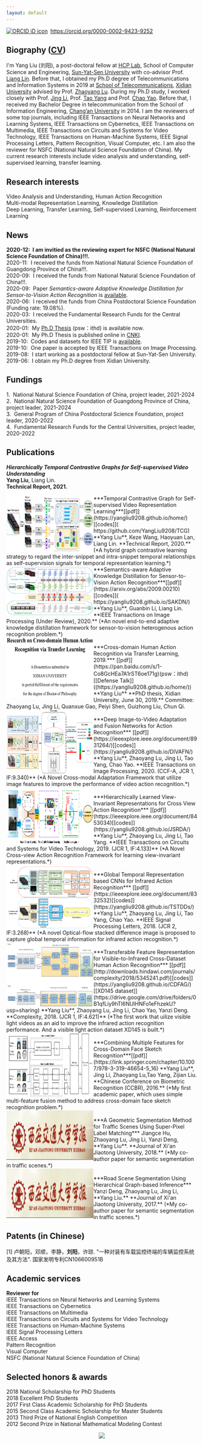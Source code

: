 ```yaml
---
layout: default
---
```

<div itemscope itemtype="https://schema.org/Person"><a itemprop="sameAs" content="https://orcid.org/0000-0002-9423-9252" href="https://orcid.org/0000-0002-9423-9252" target="orcid.widget" rel="noopener noreferrer" style="vertical-align:top;"><img src="https://orcid.org/sites/default/files/images/orcid_16x16.png" style="width:1em;margin-right:.5em;" alt="ORCID iD icon">https://orcid.org/0000-0002-9423-9252</a></div>   

## Biography ([CV](https://drive.google.com/file/d/1Q5dyiX7RWbashRSv-_U7NgtH3hqfy2q9/view?usp=sharing))
I'm Yang Liu (刘阳), a post-doctoral fellow at [HCP Lab](http://www.sysu-hcp.net/home/), School of Computer Science and Engineering, [Sun-Yat-Sen University](http://www.sysu.edu.cn/) with co-advisor Prof. [Liang Lin](http://www.linliang.net/). Before that, I obtained my Ph.D degree of Telecommunications and Information Systems in 2019 at [School of Telecommunications](http://ste.xidian.edu.cn/), [Xidian University](https://www.xidian.edu.cn/) advised by Prof. [Zhaoyang Lu](http://web.xidian.edu.cn/zhylu/). During my Ph.D study, I worked closely with Prof. [Jing Li](https://web.xidian.edu.cn/jingli/), Prof. [Tao Yang](https://scholar.google.com/citations?hl=en&user=Lvn4nH8AAAAJ) and Prof. [Chao Yao](https://scholar.google.com/citations?user=n6w02qoAAAAJ&hl=en). Before that, I received my Bachelor Degree in telecommunication from the School of Information Engineering, [Chang’an University](http://www.chd.edu.cn/) in 2014. I am the reviewers of some top journals, including IEEE Transactions on Neural Networks and Learning Systems, IEEE Transactions on Cybernetics, IEEE Transactions on Multimedia, IEEE Transactions on Circuits and Systems for Video Technology, IEEE Transactions on Human-Machine Systems, IEEE Signal Processing Letters, Pattern Recognition, Visual Computer, etc. I am also the reviewer for NSFC (National Natural Science Foundation of China). My current research interests include video analysis and understanding, self-supervised learning, transfer learning.   

## Research interests   
Video Analysis and Understanding, Human Action Recognition        
Multi-modal Representation Learning, Knowledge Distillation   
Deep Learning, Transfer Learning, Self-supervised Learning, Reinforcement Learning      

## News 
**2020-12:&nbsp; I am invitied as the reviewing expert for NSFC (National Natural Science Foundation of China)!!!.**   
2020-11:&nbsp; I received the funds from National Natural Science Foundation of Guangdong Province of China!!!.      
2020-09:&nbsp; I received the funds from National Natural Science Foundation of China!!!.    
2020-09:&nbsp; Paper *Semantics-aware Adaptive Knowledge Distillation for Sensor-to-Vision Action Recognition* is [available](https://arxiv.org/abs/2009.00210).    
2020-06:&nbsp; I received the funds from China Postdoctoral Science Foundation (Funding rate: 19.08%).     
2020-03:&nbsp; I received the Fundamental Research Funds for the Central Universities.   
2020-01:&nbsp; My [Ph.D Thesis](https://pan.baidu.com/s/1-Co8GcHEa7A1rST6oe171g) (psw：ithd) is available now.     
2020-01:&nbsp; My Ph.D Thesis is published online in [CNKI](https://www.cnki.net/).     
2019-10:&nbsp; Codes and datasets for IEEE TIP is [available](https://yangliu9208.github.io/DIVAFN/).    
2019-10:&nbsp; One paper is accepted by IEEE Transactions on Image Processing.   
2019-08:&nbsp; I start working as a postdoctoral fellow at Sun-Yat-Sen University.       
2019-06:&nbsp; I obtain my Ph.D degree from Xidian University.   

## Fundings   
1.&nbsp; National Natural Science Foundation of China, project leader, 2021-2024    
2.&nbsp; National Natural Science Foundation of Guangdong Province of China, project leader, 2021-2024    
3.&nbsp; General Program of China Postdoctoral Science Foundation, project leader, 2020-2022          
4.&nbsp; Fundamental Research Funds for the Central Universities, project leader, 2020-2022          

## Publications 

***Hierarchically Temporal Contrastive Graphs for Self-supervised Video Understanding***          
**Yang Liu**, Liang Lin.      
**Technical Report, 2021.**    

<div align="left">
          <a>
            <img border="0" src="./TCG.png" align="left" width="230" height="150">
          </a> 
</div>
***Temporal Contrastive Graph for Self-supervised Video Representation Learning***[[pdf]](https://yangliu9208.github.io/home/)[[codes]]( https://github.com/YangLiu9208/TCG)                    
**Yang Liu**, Keze Wang, Haoyuan Lan, Liang Lin.      
**Technical Report, 2020.**        
(*A hybrid graph contrastive learning strategy to regard the inter-snippet and intra-snippet temporal relationships as self-supervision signals for temporal representation learning.*)   

<div align="left">
          <a>
            <img border="0" src="./SAKDN.png" align="left" width="230" height="130">
          </a> 
</div>
***Semantics-aware Adaptive Knowledge Distillation for Sensor-to-Vision Action Recognition***[[pdf]](https://arxiv.org/abs/2009.00210)[[codes]]( https://yangliu9208.github.io/SAKDN/)                    
**Yang Liu**, Guanbin Li, Liang Lin.      
**IEEE Transactions on Image Processing (Under Review), 2020.**     
(*An novel end-to-end adaptive knowledge distillation framework for sensor-to-vision heterogenous action recognition problem.*)   

<div align="left">
          <a>
            <img border="0" src="./PHD_thesis.png" align="left" width="230" height="160">
          </a> 
</div>
***Cross-domain Human Action Recognition via Transfer Learning, 2019.*** [[pdf]](https://pan.baidu.com/s/1-Co8GcHEa7A1rST6oe171g)(psw：ithd) [[Defense Talk]]((https://yangliu9208.github.io/home/))    
**Yang Liu**    
**PhD thesis, Xidian University, June 30, 2019.**   
Committee: Zhaoyang Lu, Jing Li, Quanxue Gao, Peiyi Shen, Guizhong Liu, Chun Qi.  

<div align="left">
          <a>
            <img border="0" src="./TIP.png" align="left" width="230" height="170">
          </a> 
</div>
***Deep Image-to-Video Adaptation and Fusion Networks for Action Recognition*** [[pdf]](https://ieeexplore.ieee.org/document/8931264/)[[codes]](https://yangliu9208.github.io/DIVAFN/)             
**Yang Liu**, Zhaoyang Lu, Jing Li, Tao Yang, Chao Yao.    
**IEEE Transactions on Image Processing, 2020. (CCF-A, JCR 1, IF:9.340)**   
(*A Novel Cross-modal Adaptation Framework that utilize image features to improve the performance of video action recognition.*)  

<div align="left">
          <a>
            <img border="0" src="./TCSVT.png" align="left" width="230" height="150">
          </a> 
</div>
***Hierarchically Learned View-Invariant Representations for Cross View Action Recognition*** [[pdf]](https://ieeexplore.ieee.org/document/8453034)[[codes]](https://yangliu9208.github.io/JSRDA/)     
**Yang Liu**, Zhaoyang Lu, Jing Li, Tao Yang.  
**IEEE Transactions on Circuits and Systems for Video Technology, 2019. (JCR 1, IF:4.133)**  
(*A Novel Cross-view Action Recognition Framework for learning view-invariant representations.*)  
  

<div align="left">
          <a>
            <img border="0" src="./SPL.png" align="left" width="230" height="170">
          </a> 
</div>
***Global Temporal Representation based CNNs for Infrared Action Recognition*** [[pdf]](https://ieeexplore.ieee.org/document/8332532)[[codes]](https://yangliu9208.github.io/TSTDDs/)          
**Yang Liu**, Zhaoyang Lu, Jing Li, Tao Yang, Chao Yao.   
**IEEE Signal Processing Letters, 2018.  (JCR 2, IF:3.268)**   
(*A novel Optical-flow stacked difference image is proposed to capture global temporal information for infrared action recognition.*)  
<div align="left">
          <a>
            <img border="0" src="./Complexity.png" align="left" width="230" height="170">
          </a> 
</div>
***Transferable Feature Representation for Visible-to-Infrared Cross-Dataset Human Action Recognition*** [[pdf]](http://downloads.hindawi.com/journals/complexity/2018/5345241.pdf)[[codes]](https://yangliu9208.github.io/CDFAG/)[[XD145 dataset]](https://drive.google.com/drive/folders/0B1qfLiy9hTl6NUlHNFo1eFhzekU?usp=sharing)      
**Yang Liu**, Zhaoyang Lu, Jing Li, Chao Yao, Yanzi Deng.  
**Complexity, 2018. (JCR 1, IF:4.621)**      
(*The first work that uilize visible light videos as an aid to improve the infrared action recognition performance. And a visible light action dataset XD145 is built.*)   

<div align="left">
          <a>
            <img border="0" src="./CCBR.png" align="left" width="230" height="170">
          </a> 
</div>
***Combining Multiple Features for Cross-Domain Face Sketch Recognition***[[pdf]](https://link.springer.com/chapter/10.1007/978-3-319-46654-5_16)        
**Yang Liu**, Jing Li, Zhaoyang Lu,Tao Yang, Zijian Liu.  
**Chinese Conference on Biometric Recognition (CCBR), 2016.**   
(*My first academic paper, which uses simple multi-feature fusion method to address cross-domain face sketch recognition problem.*)  

<div align="left">
          <a>
            <img border="0" src="./xjt.png" align="left" width="230" height="130">
          </a> 
</div>
***A Geometric Segmentation Method for Traffic Scenes Using Super-Pixel Label Matching***  
Jiangce Hu, Zhaoyang Lu, Jing Li, Yanzi Deng, **Yang Liu**.  
**Journal of Xi'an Jiaotong University, 2018.**  
(*My co-author paper for semantic segmentation in traffic scenes.*)   

<div align="left">
          <a>
            <img border="0" src="./xjt.png" align="left" width="230" height="130">
          </a> 
</div>
***Road Scene Segmentation Using Hierarchical Graph-based Inference***  
Yanzi Deng, Zhaoyang Lu, Jing Li, **Yang Liu.**  
**Journal of Xi'an Jiaotong University, 2017.**  
(*My co-author paper for semantic segmentation in traffic scenes.*)   

## Patents (in Chinese) 
[1] 卢朝阳，邓顺，李静，**刘阳**，许琼. "一种对装有车载监控终端的车辆监控系统及其方法". 国家发明专利CN106600951B    

## Academic services 
**Reviewer for**   
IEEE Transactions on Neural Networks and Learning Systems   
IEEE Transactions on Cybernetics  
IEEE Transactions on Multimedia   
IEEE Transactions on Circuits and Systems for Video Technology   
IEEE Transactions on Human-Machine Systems    
IEEE Signal Processing Letters  
IEEE Access   
Pattern Recognition  
Visual Computer    
NSFC (National Natural Science Foundation of China)  

## Selected honors & awards  
2018 National Scholarship for PhD Students  
2018 Excellent PhD Students      
2017 First Class Academic Scholarship for PhD Students  
2015 Second Class Academic Scholarship for Master Students   
2013 Third Prize of National English Competition   
2012 Second Prize in National Mathematical Modeling Contest

<div align="center">
<a href="https://clustrmaps.com/site/1afab"  title="Visit tracker"><img src="//www.clustrmaps.com/map_v2.png?d=4gcumkWOGcGMkP7mPeNRWlKjBOWOoFnp4f3NrPlhG8U&cl=ffffff" /></a>
</div> 
